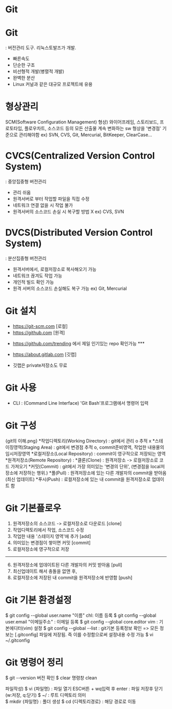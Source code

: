 # Git


# Git
:  버전관리 도구. 리눅스토발즈가 개발.
 - 빠른속도
 - 단순한 구조
 - 비선형적 개발(병렬적 개발)
 - 완벽한 분산
 - Linux 커널과 같은 대규모 프로젝트에 유용

# 형상관리
 SCM(Software Configuration Management)
 형상) 와이어프레임, 스토리보드, 프로토타입, 플로우차트, 소스코드 등의 모든 산출물 
 계속 변화하는 sw 형상을 '변경점' 기준으로 관리해야함 
 ex) SVN, CVS, Git, Mercurial, BitKeeper, ClearCase...

# CVCS(Centralized Version Control System)
 : 중앙집중형 버전관리
 - 관리 쉬움
 - 원격서버로 부터 작업할 파일을 직접 수정
 - 네트워크 연결 없을 시 작업 불가 
 - 원격서버의 소스코드 손실 시 복구할 방법 X
 ex) CVS, SVN

# DVCS(Distributed Version Control System)
 : 분산집중형 버전관리 
 - 원격서버에서, 로컬저장소로 복사해오기 가능
 - 네트워크 끊겨도 작업 가능 
 - 개인적 빌드 확인 가능 
 - 원격 서버의 소스코드 손실해도 복구 가능 
 ex) Git, Mercurial

# Git 설치
 - https://git-scm.com [로컬]
 - https://github.com [원격]
 * https://github.com/trending 에서 제일 인기있는 repo 확인가능 ***
 - https://about.gitlab.com [깃랩] 
 * 깃랩은 private저장소도 무료 

# Git 사용 
 * CLI : (Command Line Interface)
 'Git Bash'프로그램에서 명령어 입력
 
# Git 구성 
{git의 이해.png}
 *작업디렉토리(Working Directory)	: git에서 관리 o 추적 x
 *스테이징영역(Staging Area)		: git에서 변경점 추적 o, commit준비영역, 작업한 내용물의 임시저장영역
 *로컬저장소(Local Repository)	: commit이 영구적으로 저장되는 영역 
 *원격저장소(Remote Repository)	:
 *클론(Clone)			: 원격저장소 -> 로컬저장소로 코드 가져오기 
 *커밋(Commit)			: git에서 가장 의미있는 '변경의 단위', (변경점을 local저장소에 저장하는 행위.) 
 *풀(Pull)				: 원격저장소에 있는 다른 개발자의 commit을 받아옴 (최신 업데이트)
 *푸시(Push)			: 로컬저장소에 있는 내 commit을 원격저장소로 업데이트 함 

# Git 기본플로우
 1. 원격저장소의 소스코드 -> 로컬저장소로 다운로드 [clone]
 2. 작업디렉토리에서 작업, 소스코드 수정
 3. 작업한 내용 '스테이지 영역'에 추가 [add]
 4. 의미있는 변경점이 쌓이면 커밋 [commit]
 5. 로컬저장소에 영구적으로 저장 
 -----------------------------------------
 6. 원격저장소에 업데이트된 다른 개발자의 커밋 받아옴 [pull]
 7. 최신업데이트 해서 충돌을 없앤 후, 
 8. 로컬저장소에 저장된 내 commit을 원격저장소에 반영함 [push]
 


# Git 기본 환경설정 
 $ git config --global user.name "이름"	chl: 이름 등록
 $ git config --global user.email "이메일주소"	: 이메일 등록
 $ git config --global core.editor vim		: 기본에디터(vim) 설정
 $ git config --global --list			: git기본 등록정보 확인 
 => 모든 정보는 [.gitconfig] 파일에 저장됨. 즉 이를 수정함으로써 설정내용 수정 가능 
 $ vi ~/.gitconfig

# Git 명령어 정리
 $ git --version	버전 확인 
 $ clear		명령창 clean

파일작성) 
 $ vi {파일명} 				: 파일 열기 
 ESC버튼 + wq입력 후 enter			: 파일 저장후 닫기 (w:저장, q:닫기)
 $ ~/					: 루트 디렉토리 의미			
 $ mkdir	{파일명}				: 폴더 생성
 $ cd {디렉토리경로}			: 해당 경로로 이동 
 
 



















